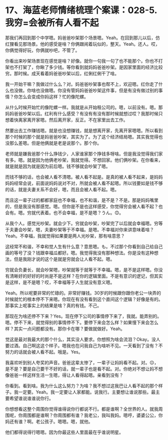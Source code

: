 # 17、海蓝老师情绪梳理个案课：028-5.我穷=会被所有人看不起

那我们再回到那个中学嗯。妈爸爸吵架那个场景嗯。Yeah。在回到那儿以后，仿红狸看见那场景。他的感受是啥？你俩跟闹着玩似的，整天。Yeah。还人。哎，你俩觉得好玩，你俩就吵吧，不管了。

你看出来吵架场景现在感觉是啥？好像。就你一句我一句了也不能那个。你也不打架也不打架了，你瞅了多少钱。等你看到就妈妈爸爸吵架。是因家里面的经济比较穷。那时候。成天看着妈爸爸吵架以后，红俐红俐干了啥。

我一开始干嘛？我做过什么么？对。妈爸爸吵架事也帮不上，欢迎嗯。红你走了什么也没做。你啥也没做嗯。你没有管妈妈爸爸吵架这件事，但是有没有做过别的事情？你怎么会变成你妈这样？忙的像陀螺。

从什么时候开始忙的像陀螺一样。我就是从开始租公司的。嗯，以前没有。嗯。那妈妈爸爸吵架以后。红利有什么感受？有没有有没有那时候就想过哎？我那时候只想着快离家离开家嗯。然后离开家，反正。不在家里出去工作。

然要出去工作赚钱嗯。就是也没想赚钱，就是想离开家，先离开家嗯嗯。所以看到那个时候的那个就是妈爸爸吵架，其实为了。为了这个经济结局嗯。其实我觉得也没那么差嗯。但是他俩就是老是说那个。那个你。

老师就是嫌我爸那个什么挣钱少，人家谁家那个挣钱多呀啥。但是我没觉得我们家有多。嗯。就是因为他俩老吵架，我就觉得。不想回家。他们俩吵架。在你看来，就是就是因为就是因为前后嗯。钱不够就会吵架了嗯。

而钱不够的话，也会被人看不清嗯。被人看不起是。是真的被人看不起来，是妈妈妈妈经常会说，前面说妈妈说对不对，所就会被人看不起嗯。所以钱要如是钱不够的话，就是夫妻关系不会好，嗯，而且会被人看不起。嗯。

而且这一辈子过的都都家庭也不幸福，也不和谐，是不是？不是。那是妈妈嘴里的，但是我没有那感觉。嗯。但你是不是也这样感受，你觉得穷会被人看不起？也会有。嗯。穷就代表着。也不会幸福，是不是嗯？うん。😊。

从我个人。感觉光吵架。就会少下。穷就会吵架，吵架完了以后就会幸福嗯。穷等于夫妻会吵架，嗯，夫妻吵架等于不幸福。是嗯。不幸福对你来讲意味着啥？Yeah。不幸福，我就觉得如果要是两人光吵架，那有啥意思？

这经常不和谐，不幸和觉人生有什么意？意思嗯。も。不过那个你看到自己给自己画的等号了没？钱跟幸福瓜都好。嗯。我觉得我没有那种想法。你是没有这种想法，但是我刚才说的这个是就是穷就会让人看不起。嗯。

穷就会负妻长，就会吵架嗯，吵架就等于就等于不幸福。嗯，是不是这样嗯。你没有清晰好的好好的时尚是不是这样？在你的逻辑里面。不是有意识的逻记，但其实是这样，是不是嗯？哎，不幸福等于人生就没有意义嗯。

Yeah。所以呢要非常的忙碌的。非常好赚钱。30岁的时候跟你跟你老公一块弄的时候就忙的根本停不下来嗯。你现在有没有看到这个直间这个逻辑？好像是有的。那事实上呢事实上的结果是啥？真的有钱。不己。

那现在为啥还停不下来？Yes。现在停下公司的事情停下来了，我就。能弄别的。嗯。停不下来，就觉得别的事情停不下。要停下来会怎么样？如果慢下来会怎么样？其实一点问题都没有。那你卡在哪？要做就做好。Yeah。

觉这是最对我最大的那个什么，其实没人要求。你想照为啥会流泪？Okay。没人要过酒。自己啊这这个样子。嗯我也在问我自己为啥听不见。一天看到了没有？不努力的话就会被人看不起。哦是。Yes。

我喜欢听到别人夸奖的声音。爸爸这辈太惨了，一辈子让妈妈看不起。对。😔，是不是？要是自己要干不好的话，就一辈子也是看不起。对。你绝对不想让妈不想像爸爸一样这样生活一生嗯，得让人看得起嗯。亲看到没有？

你看到。看到啥。我为什么这么努力？为啥？我不想过这我巴让人看不起的那个样子。我一定要。Yeah。我一定要让人家都能。说我行。主要想让谁说那些。最主要希望谁说谁谁说你行。

你想想看这整个周围你觉得谁得说你行都说不行。都是谁啊？全世界的人。就我周围呢，你周围都是谁啊？你周围都有谁？我老公，我叫我妈。嗯哼，婆婆公公，你妈还有谁？啊。老公孩子。嗯嗯。嗯，就他。

他们都得说得行嗯嗯。因为你最这些人里面最在乎谁说明星。